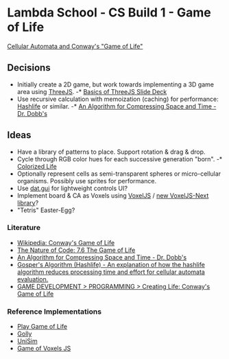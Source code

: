 # Lambda School - CS Build 1 - Game of Life

[Cellular Automata and Conway's "Game of Life"](https://github.com/LambdaSchool/CS-Build-Week-1#cellular-automata-and-conways-game-of-life)

## Decisions

- Initially create a 2D game, but work towards implementing a 3D game area using [ThreeJS](https://threejs.org/).
-* [Basics of ThreeJS Slide Deck](http://fhtr.org/BasicsOfThreeJS/)
- Use recursive calculation with memoization (caching) for performance: [Hashlife](https://en.wikipedia.org/wiki/Hashlife) or similar.
-* [An Algorithm for Compressing Space and Time - Dr. Dobb's](https://www.drdobbs.com/jvm/an-algorithm-for-compressing-space-and-t/184406478)

## Ideas

- Have a library of patterns to place. Support rotation & drag & drop.
- Cycle through RGB color hues for each successive generation "born".
-* [Colorized Life](http://www.ericweisstein.com/encyclopedias/life/ColorizedLife.html)
- Optionally represent cells as semi-transparent spheres or micro-cellular organisms. Possibly use sprites for performance.
- Use [dat.gui](https://github.com/dataarts/dat.gui) for lightweight controls UI?
- Implement board & CA as Voxels using [VoxelJS](http://www.voxeljs.com/) / [new VoxelJS-Next library](https://github.com/joshmarinacci/voxeljs-next)?
- "Tetris" Easter-Egg?

### Literature

- [Wikipedia: Conway's Game of Life](https://en.wikipedia.org/wiki/Conway%27s_Game_of_Life)
- [The Nature of Code: 7.6 The Game of Life](https://natureofcode.com/book/chapter-7-cellular-automata/)
- [An Algorithm for Compressing Space and Time - Dr. Dobb's](https://www.drdobbs.com/jvm/an-algorithm-for-compressing-space-and-t/184406478)
- [Gosper's Algorithm (Hashlife) - An explanation of how the hashlife algorithm reduces processing time and effort for cellular automata evaluation.](https://jennyhasahat.github.io/hashlife.html)
- [GAME DEVELOPMENT > PROGRAMMING > Creating Life: Conway's Game of Life](https://gamedevelopment.tutsplus.com/tutorials/creating-life-conways-game-of-life--gamedev-558)

### Reference Implementations

- [Play Game of Life](https://playgameoflife.com/)
- [Golly](http://golly.sourceforge.net/)
- [UniSim](https://www.pygame.org/project/1849/3232)
- [Game of Voxels JS](https://github.com/mvaleriani/Game-of-Voxels-JS)
